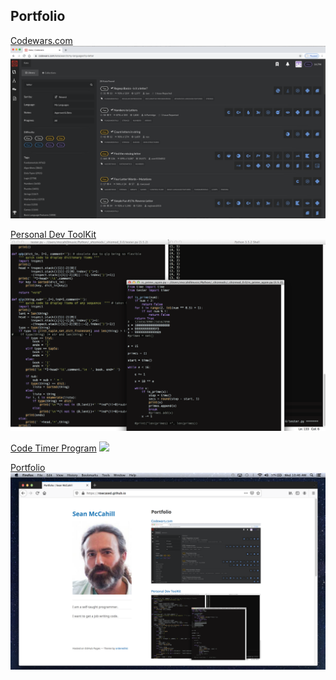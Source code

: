 ## Portfolio

[Codewars.com](/codewars.md)
<img src="images/codewars kata.png?raw=true"/>

[Personal Dev ToolKit](/toolkit.md)
<img src="images/dev_toolz.png?raw=true"/>

[Code Timer Program](/code_timer.md)
<img src="images/timer_sceen_shot.png?raw=true"/>

[Portfolio](/portfolio.md)
<img src="images/portfolio_screen_shot.png?raw=true"/>

